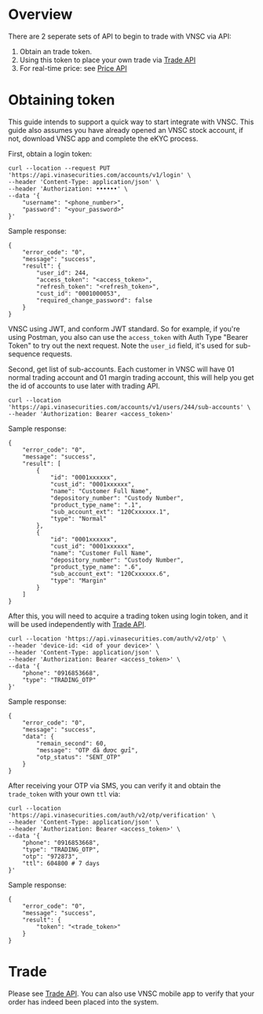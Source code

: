 # Overview
There are 2 seperate sets of API to begin to trade with VNSC via API:
1. Obtain an trade token.
2. Using this token to place your own trade via [Trade API](trade.yaml)
3. For real-time price: see [Price API](PRICE.md)

# Obtaining token

This guide intends to support a quick way to start integrate with VNSC. This guide also assumes you have already opened an VNSC stock account, if not, download VNSC app and complete the eKYC process.

First, obtain a login token:
```
curl --location --request PUT 'https://api.vinasecurities.com/accounts/v1/login' \
--header 'Content-Type: application/json' \
--header 'Authorization: ••••••' \
--data '{
    "username": "<phone_number>",
    "password": "<your_password>"
}'
```
Sample response:
```
{
    "error_code": "0",
    "message": "success",
    "result": {
        "user_id": 244,
        "access_token": "<access_token>",
        "refresh_token": "<refresh_token>",
        "cust_id": "0001000053",
        "required_change_password": false
    }
}
```

VNSC using JWT, and conform JWT standard. So for example, if you're using Postman, you also can use the `access_token` with Auth Type "Bearer Token" to try out the next request. Note the `user_id` field, it's used for sub-sequence requests.

Second, get list of sub-accounts. Each customer in VNSC will have 01 normal trading account and 01 margin trading account, this will help you get the id of accounts to use later with trading API.

```
curl --location 'https://api.vinasecurities.com/accounts/v1/users/244/sub-accounts' \
--header 'Authorization: Bearer <access_token>'
```
Sample response:
```
{
    "error_code": "0",
    "message": "success",
    "result": [
        {
            "id": "0001xxxxxx",
            "cust_id": "0001xxxxxx",
            "name": "Customer Full Name",
            "depository_number": "Custody Number",
            "product_type_name": ".1",
            "sub_account_ext": "120Cxxxxxx.1",
            "type": "Normal"
        },
        {
            "id": "0001xxxxxx",
            "cust_id": "0001xxxxxx",
            "name": "Customer Full Name",
            "depository_number": "Custody Number",
            "product_type_name": ".6",
            "sub_account_ext": "120Cxxxxxx.6",
            "type": "Margin"
        }
    ]
}
```

After this, you will need to acquire a trading token using login token, and it will be used independently with [Trade API](trade.yaml).

```
curl --location 'https://api.vinasecurities.com/auth/v2/otp' \
--header 'device-id: <id of your device>' \
--header 'Content-Type: application/json' \
--header 'Authorization: Bearer <access_token>' \
--data '{
    "phone": "0916853668",
    "type": "TRADING_OTP"
}'
```
Sample response:
```
{
    "error_code": "0",
    "message": "success",
    "data": {
        "remain_second": 60,
        "message": "OTP đã được gửi",
        "otp_status": "SENT_OTP"
    }
}
```
After receiving your OTP via SMS, you can verify it and obtain the `trade_token` with your own `ttl` via:
```
curl --location 'https://api.vinasecurities.com/auth/v2/otp/verification' \
--header 'Content-Type: application/json' \
--header 'Authorization: Bearer <access_token>' \
--data '{
    "phone": "0916853668",
    "type": "TRADING_OTP",
    "otp": "972873",
    "ttl": 604800 # 7 days
}'
```
Sample response:
```
{
    "error_code": "0",
    "message": "success",
    "result": {
        "token": "<trade_token>"
    }
}
```


# Trade
Please see [Trade API](trade.yaml). You can also use VNSC mobile app to verify that your order has indeed been placed into the system.